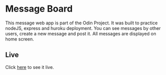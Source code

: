 # Message Board

This message web app is part of the Odin Project.
It was built to practice nodeJS, express and huroku deployment.
You can see messages by other users, create a new message and post it. All messages are displayed on home screen.

## Live

Click [here](https://immense-brook-92033.herokuapp.com/) to see it live.
